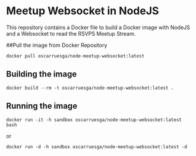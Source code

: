 Meetup Websocket in NodeJS
==========================

This repository contains a Docker file to build a Docker image with NodeJS and a Websocket to read the RSVPS Meetup Stream.


##Pull the image from Docker Repository
```
docker pull oscarruesga/node-meetup-websocket:latest
```

## Building the image
```
docker build --rm -t oscarruesga/node-meetup-websocket:latest .
```

## Running the image

```
docker run -it -h sandbox oscarruesga/node-meetup-websocket:latest bash
```
or
```
docker run -d -h sandbox oscarruesga/node-meetup-websocket:latest -d
```
